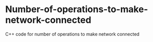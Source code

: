 # Number-of-operations-to-make-network-connected
C++ code for number of operations to make network connected
